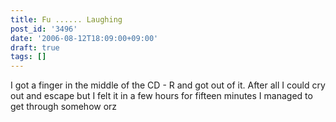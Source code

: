 ```yaml
---
title: Fu ...... Laughing
post_id: '3496'
date: '2006-08-12T18:09:00+09:00'
draft: true
tags: []
---
```


I got a finger in the middle of the CD - R and got out of it. After all I could cry out and escape but I felt it in a few hours for fifteen minutes I managed to get through somehow orz
